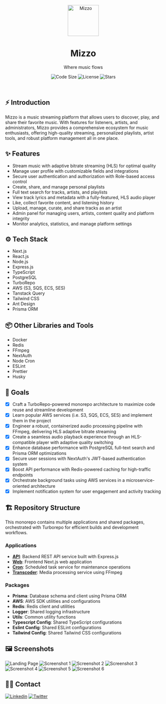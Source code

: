 <p align="center">
    <a href="https://mizzo.app">
        <img alt="Mizzo" width="100" src="./apps/web/src/app/icon.ico">
    </a>
</p>

<div align="center">
    <h1>Mizzo</h1>
    <p>Where music flows</p>
</div>

<p align="center">
    <img src="https://img.shields.io/github/languages/code-size/s4shibam/mizzo?style=flat-square" alt="Code Size">
    <img src="https://img.shields.io/github/license/s4shibam/mizzo?style=flat-square" alt="License">
    <img src="https://img.shields.io/github/stars/s4shibam/mizzo?style=flat-square&logo=github" alt="Stars">
</p>

<br />

## ⚡ Introduction

Mizzo is a music streaming platform that allows users to discover, play, and share their favorite music. With features for listeners, artists, and administrators, Mizzo provides a comprehensive ecosystem for music enthusiasts, offering high-quality streaming, personalized playlists, artist tools, and robust platform management all in one place.

## ✨ Features

- Stream music with adaptive bitrate streaming (HLS) for optimal quality
- Manage user profile with customizable fields and integrations
- Secure user authentication and authorization with Role-based access control
- Create, share, and manage personal playlists
- Full text search for tracks, artists, and playlists
- View track lyrics and metadata with a fully-featured, HLS audio player
- Like, collect favorite content, and listening history
- Upload, manage, curate, and share tracks as an artist
- Admin panel for managing users, artists, content quality and platform integrity
- Monitor analytics, statistics, and manage platform settings

## ⚙️ Tech Stack

- Next.js
- React.js
- Node.js
- Express.js
- TypeScript
- PostgreSQL
- TurboRepo
- AWS (S3, SQS, ECS, SES)
- Tanstack Query
- Tailwind CSS
- Ant Design
- Prisma ORM

## 📦 Other Libraries and Tools

- Docker
- Redis
- FFmpeg
- NextAuth
- Node Cron
- ESLint
- Prettier
- Husky

## 🎯 Goals

- [x] Craft a TurboRepo-powered monorepo architecture to maximize code reuse and streamline development
- [x] Learn popular AWS services (i.e. S3, SQS, ECS, SES) and implement them in the project
- [x] Engineer a robust, containerized audio processing pipeline with FFmpeg, delivering HLS adaptive bitrate streaming
- [x] Create a seamless audio playback experience through an HLS-compatible player with adaptive quality switching
- [x] Enhance database performance with PostgreSQL full-text search and Prisma ORM optimizations
- [x] Secure user sessions with NextAuth's JWT-based authentication system
- [x] Boost API performance with Redis-powered caching for high-traffic endpoints
- [x] Orchestrate background tasks using AWS services in a microservice-oriented architecture
- [x] Implement notification system for user engagement and activity tracking

## 🏗️ Repository Structure

This monorepo contains multiple applications and shared packages, orchestrated with Turborepo for efficient builds and development workflows.

### Applications

- **[API](./apps/api/readme.md)**: Backend REST API service built with Express.js
- **[Web](./apps/web/readme.md)**: Frontend Next.js web application
- **[Cron](./apps/cron/readme.md)**: Scheduled task service for maintenance operations
- **[Transcoder](./apps/transcoder/readme.md)**: Media processing service using FFmpeg

### Packages

- **Prisma**: Database schema and client using Prisma ORM
- **AWS**: AWS SDK utilities and configurations
- **Redis**: Redis client and utilities
- **Logger**: Shared logging infrastructure
- **Utils**: Common utility functions
- **Typescript Config**: Shared TypeScript configurations
- **Eslint Config**: Shared ESLint configurations
- **Tailwind Config**: Shared Tailwind CSS configurations

## 🖼️ Screenshots

![Landing Page](./.readme/main.webp)
![Screenshot 1](./.readme/1.webp)
![Screenshot 2](./.readme/2.webp)
![Screenshot 3](./.readme/3.webp)
![Screenshot 4](./.readme/4.webp)
![Screenshot 5](./.readme/5.webp)
![Screenshot 6](./.readme/6.webp)

## 👋🏻 Contact

[![Linkedin](https://img.shields.io/badge/LinkedIn-0077B5?style=for-the-badge&logo=linkedin&logoColor=white)](https://www.linkedin.com/in/s4shibam)
[![Twitter](https://img.shields.io/badge/Twitter-00ACEE?style=for-the-badge&logo=twitter&logoColor=white)](https://twitter.com/s4shibam)
